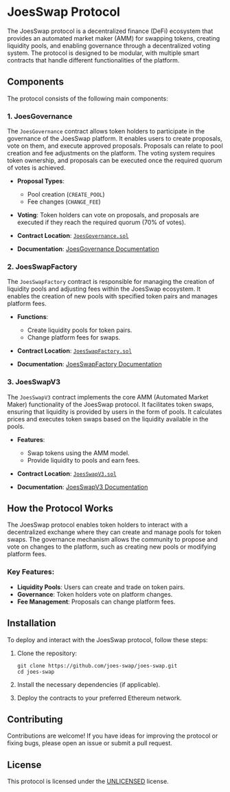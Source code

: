# JoesSwap Protocol

The JoesSwap protocol is a decentralized finance (DeFi) ecosystem that provides an automated market maker (AMM) for swapping tokens, creating liquidity pools, and enabling governance through a decentralized voting system. The protocol is designed to be modular, with multiple smart contracts that handle different functionalities of the platform.

## Components

The protocol consists of the following main components:

### 1. **JoesGovernance**

The `JoesGovernance` contract allows token holders to participate in the governance of the JoesSwap platform. It enables users to create proposals, vote on them, and execute approved proposals. Proposals can relate to pool creation and fee adjustments on the platform. The voting system requires token ownership, and proposals can be executed once the required quorum of votes is achieved.

- **Proposal Types**: 
  - Pool creation (`CREATE_POOL`)
  - Fee changes (`CHANGE_FEE`)
  
- **Voting**: Token holders can vote on proposals, and proposals are executed if they reach the required quorum (70% of votes).

- **Contract Location**: [`JoesGovernance.sol`](./src/JoesGovernance.sol)
- **Documentation**: [JoesGovernance Documentation](./docs/JoesGovernance.md)

### 2. **JoesSwapFactory**

The `JoesSwapFactory` contract is responsible for managing the creation of liquidity pools and adjusting fees within the JoesSwap ecosystem. It enables the creation of new pools with specified token pairs and manages platform fees.

- **Functions**:
  - Create liquidity pools for token pairs.
  - Change platform fees for swaps.

- **Contract Location**: [`JoesSwapFactory.sol`](./src/JoesSwapFactory.sol)
- **Documentation**: [JoesSwapFactory Documentation](./docs/JoesSwapFactory.md)

### 3. **JoesSwapV3**

The `JoesSwapV3` contract implements the core AMM (Automated Market Maker) functionality of the JoesSwap protocol. It facilitates token swaps, ensuring that liquidity is provided by users in the form of pools. It calculates prices and executes token swaps based on the liquidity available in the pools.

- **Features**:
  - Swap tokens using the AMM model.
  - Provide liquidity to pools and earn fees.

- **Contract Location**: [`JoesSwapV3.sol`](./src/JoesSwapV3.sol)
- **Documentation**: [JoesSwapV3 Documentation](./docs/JoesSwapV3.md)

## How the Protocol Works

The JoesSwap protocol enables token holders to interact with a decentralized exchange where they can create and manage pools for token swaps. The governance mechanism allows the community to propose and vote on changes to the platform, such as creating new pools or modifying platform fees.

### Key Features:
- **Liquidity Pools**: Users can create and trade on token pairs.
- **Governance**: Token holders vote on platform changes.
- **Fee Management**: Proposals can change platform fees.

## Installation

To deploy and interact with the JoesSwap protocol, follow these steps:

1. Clone the repository:
   ```
   git clone https://github.com/joes-swap/joes-swap.git
   cd joes-swap
   ```

2. Install the necessary dependencies (if applicable).

3. Deploy the contracts to your preferred Ethereum network.

## Contributing

Contributions are welcome! If you have ideas for improving the protocol or fixing bugs, please open an issue or submit a pull request.

## License

This protocol is licensed under the [UNLICENSED](./LICENSE) license.


